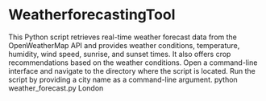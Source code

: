 # WeatherforecastingTool
This Python script retrieves real-time weather forecast data from the OpenWeatherMap API and provides weather conditions, temperature, humidity, wind speed, sunrise, and sunset times. It also offers crop recommendations based on the weather conditions.
Open a command-line interface and navigate to the directory where the script is located.
Run the script by providing a city name as a command-line argument.
python weather_forecast.py London
